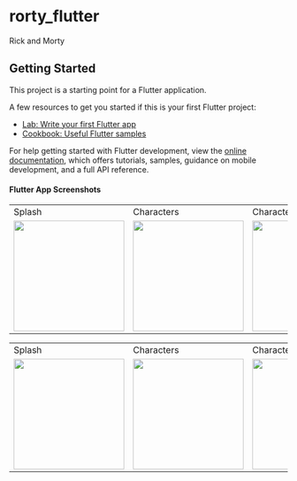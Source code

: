 # rorty_flutter

Rick and Morty

## Getting Started

This project is a starting point for a Flutter application.

A few resources to get you started if this is your first Flutter project:

- [Lab: Write your first Flutter app](https://docs.flutter.dev/get-started/codelab)
- [Cookbook: Useful Flutter samples](https://docs.flutter.dev/cookbook)

For help getting started with Flutter development, view the
[online documentation](https://docs.flutter.dev/), which offers tutorials, samples, guidance on
mobile development, and a full API reference.

#### Flutter App Screenshots

<table>
  <tr>
    <td>Splash</td>
    <td>Characters</td>
    <td>Character Detail</td>
    <td>Episodes</td>
    <td>Episode Detail</td>
    <td>Locations</td>
    <td>Location Detail</td>
    <td>Settings</td>
    <td>Abouts</td>
  </tr>
  <tr>
    <td><img src="art/screenshots/splash.png" width=200 height=200></td>
    <td><img src="art/screenshots/characters.png" width=200 height=200></td>
    <td><img src="art/screenshots/character-detail.png" width=200 height=200></td>
    <td><img src="art/screenshots/episodes.png" width=200 height=200></td>
    <td><img src="art/screenshots/episode-detail.png" width=200 height=200></td>
    <td><img src="art/screenshots/locations.png" width=200 height=200></td>
    <td><img src="art/screenshots/location-detail.png" width=200 height=200></td>
    <td><img src="art/screenshots/settings.png" width=200 height=200></td>
    <td><img src="art/screenshots/abouts.png" width=200 height=200></td>
  </tr>
 </table>

<table>
  <tr>
    <td>Splash</td>
    <td>Characters</td>
    <td>Character Detail</td>
    <td>Episodes</td>
    <td>Episode Detail</td>
    <td>Locations</td>
    <td>Location Detail</td>
    <td>Settings</td>
    <td>Abouts</td>
  </tr>
  <tr>
    <td><img src="art/screenshots/splash.png" width=200 height=200></td>
    <td><img src="art/screenshots/characters-dark.png" width=200 height=200></td>
    <td><img src="art/screenshots/character-detail-dark.png" width=200 height=200></td>
    <td><img src="art/screenshots/episodes-dark.png" width=200 height=200></td>
    <td><img src="art/screenshots/episode-detail-dark.png" width=200 height=200></td>
    <td><img src="art/screenshots/locations-dark.png" width=200 height=200></td>
    <td><img src="art/screenshots/location-detail-dark.png" width=200 height=200></td>
    <td><img src="art/screenshots/settings-dark.png" width=200 height=200></td>
    <td><img src="art/screenshots/abouts-dark.png" width=200 height=200></td>
  </tr>
 </table>
